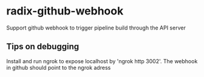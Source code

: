 # radix-github-webhook

Support github webhook to trigger pipeline build through the API server

## Tips on debugging

Install and run ngrok to expose localhost by 'ngrok http 3002'. The webhook in github should point to the ngrok adress
